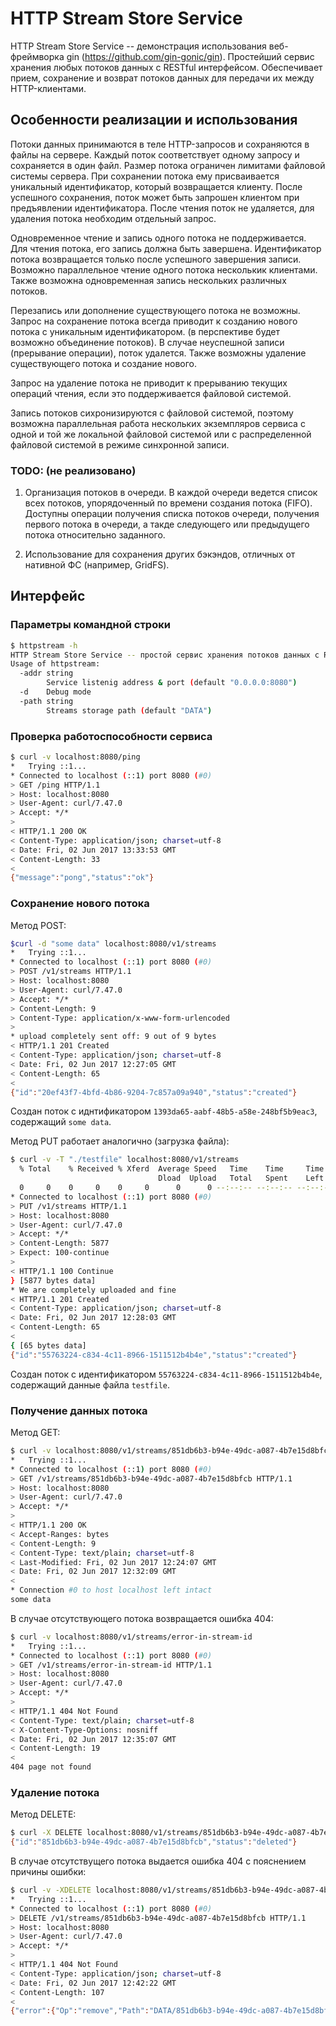 # HTTP Stream Store Service

HTTP Stream Store Service -- демонстрация использования веб-фреймворка gin (https://github.com/gin-gonic/gin). Простейший сервис хранения любых потоков данных c RESTful интерфейсом. Обеспечивает прием, сохранение и возврат потоков данных для передачи их между HTTP-клиентами.

## Особенности реализации и использования
Потоки данных принимаются в теле HTTP-запросов и сохраняются в файлы на сервере. Каждый поток соответствует одному запросу и сохраняется в один файл. Размер потока ограничен лимитами файловой системы сервера. При сохранении потока ему присваивается уникальный идентификатор, который возвращается клиенту.
После успешного сохранения, поток может быть запрошен клиентом при предъявлении идентификатора. После чтения поток не удаляется, для удаления потока необходим отдельный запрос. 

Одновременное чтение и запись одного потока не поддерживается. Для чтения потока, его запись должна быть завершена. Идентификатор потока возвращается только после успешного завершения записи. Возможно параллельное чтение одного потока несколькик клиентами. Также возможна одновременная запись нескольких различных потоков.

Перезапись или дополнение существующего потока не возможны. Запрос на сохранение потока всегда приводит к созданию нового потока с уникальным идентификатором. (в перспективе будет возможно объединение потоков). В случае неуспешной записи (прерывание операции), поток удалется. Также возможны удаление существующего потока и создание нового.

Запрос на удаление потока не приводит к прерыванию текущих операций чтения, если это поддерживается файловой системой. 

Запись потоков сихронизируются с файловой системой, поэтому возможна параллельная работа нескольких экземпляров сервиса с одной и той же локальной файловой системой или с распределенной файловой системой в режиме синхронной записи. 

### TODO: (не реализовано)

1. Организация потоков в очереди. В каждой очереди ведется список всех потоков, упорядоченный по времени создания потока (FIFO). 
Доступны операции получения списка потоков очереди, получения первого потока в очереди, а такде следующего или предыдущего потока относительно заданного. 

2. Использование для сохранения других бэкэндов, отличных от нативной ФС (например, GridFS).

## Интерфейс

### Параметры командной строки

```sh
$ httpstream -h
HTTP Stream Store Service -- простой сервис хранения потоков данных c RESTful интерфейсом.
Usage of httpstream:
  -addr string
        Service listenig address & port (default "0.0.0.0:8080")
  -d    Debug mode
  -path string
        Streams storage path (default "DATA")
```

### Проверка работоспособности сервиса

```sh
$ curl -v localhost:8080/ping
*   Trying ::1...
* Connected to localhost (::1) port 8080 (#0)
> GET /ping HTTP/1.1
> Host: localhost:8080
> User-Agent: curl/7.47.0
> Accept: */*
> 
< HTTP/1.1 200 OK
< Content-Type: application/json; charset=utf-8
< Date: Fri, 02 Jun 2017 13:33:53 GMT
< Content-Length: 33
< 
{"message":"pong","status":"ok"}
```

### Сохранение нового потока 

Метод POST:

```sh
$curl -d "sоme data" localhost:8080/v1/streams
*   Trying ::1...
* Connected to localhost (::1) port 8080 (#0)
> POST /v1/streams HTTP/1.1
> Host: localhost:8080
> User-Agent: curl/7.47.0
> Accept: */*
> Content-Length: 9
> Content-Type: application/x-www-form-urlencoded
> 
* upload completely sent off: 9 out of 9 bytes
< HTTP/1.1 201 Created
< Content-Type: application/json; charset=utf-8
< Date: Fri, 02 Jun 2017 12:27:05 GMT
< Content-Length: 65
< 
{"id":"20ef43f7-4bfd-4b86-9204-7c857a09a940","status":"created"}
```
Создан поток с иднтификатором ```1393da65-aabf-48b5-a58e-248bf5b9eac3```, содержащий ```some data```.

Метод PUT работает аналогично (загрузка файла):

```sh
$ curl -v -T "./testfile" localhost:8080/v1/streams
  % Total    % Received % Xferd  Average Speed   Time    Time     Time  Current
                                 Dload  Upload   Total   Spent    Left  Speed
  0     0    0     0    0     0      0      0 --:--:-- --:--:-- --:--:--     0*   Trying ::1...
* Connected to localhost (::1) port 8080 (#0)
> PUT /v1/streams HTTP/1.1
> Host: localhost:8080
> User-Agent: curl/7.47.0
> Accept: */*
> Content-Length: 5877
> Expect: 100-continue
> 
< HTTP/1.1 100 Continue
} [5877 bytes data]
* We are completely uploaded and fine
< HTTP/1.1 201 Created
< Content-Type: application/json; charset=utf-8
< Date: Fri, 02 Jun 2017 12:28:03 GMT
< Content-Length: 65
< 
{ [65 bytes data]
{"id":"55763224-c834-4c11-8966-1511512b4b4e","status":"created"}
```
Создан поток с идентификатором ```55763224-c834-4c11-8966-1511512b4b4e```, содержащий данные файла ```testfile```.

### Получение данных потока

Метод GET:

```sh
$ curl -v localhost:8080/v1/streams/851db6b3-b94e-49dc-a087-4b7e15d8bfcb
*   Trying ::1...
* Connected to localhost (::1) port 8080 (#0)
> GET /v1/streams/851db6b3-b94e-49dc-a087-4b7e15d8bfcb HTTP/1.1
> Host: localhost:8080
> User-Agent: curl/7.47.0
> Accept: */*
> 
< HTTP/1.1 200 OK
< Accept-Ranges: bytes
< Content-Length: 9
< Content-Type: text/plain; charset=utf-8
< Last-Modified: Fri, 02 Jun 2017 12:24:07 GMT
< Date: Fri, 02 Jun 2017 12:32:09 GMT
< 
* Connection #0 to host localhost left intact
sоme data
``` 

В случае отсутствующего потока возвращается ошибка 404:

```sh
$ curl -v localhost:8080/v1/streams/error-in-stream-id
*   Trying ::1...
* Connected to localhost (::1) port 8080 (#0)
> GET /v1/streams/error-in-stream-id HTTP/1.1
> Host: localhost:8080
> User-Agent: curl/7.47.0
> Accept: */*
> 
< HTTP/1.1 404 Not Found
< Content-Type: text/plain; charset=utf-8
< X-Content-Type-Options: nosniff
< Date: Fri, 02 Jun 2017 12:35:07 GMT
< Content-Length: 19
< 
404 page not found
```

### Удаление потока

Метод DELETE:

```sh
$ curl -X DELETE localhost:8080/v1/streams/851db6b3-b94e-49dc-a087-4b7e15d8bfcb
{"id":"851db6b3-b94e-49dc-a087-4b7e15d8bfcb","status":"deleted"}
```

В случае отсутствущего потока выдается ошибка 404 c пояснением причины ошибки:

```sh
$ curl -v -XDELETE localhost:8080/v1/streams/851db6b3-b94e-49dc-a087-4b7e15d8bfcb
*   Trying ::1...
* Connected to localhost (::1) port 8080 (#0)
> DELETE /v1/streams/851db6b3-b94e-49dc-a087-4b7e15d8bfcb HTTP/1.1
> Host: localhost:8080
> User-Agent: curl/7.47.0
> Accept: */*
> 
< HTTP/1.1 404 Not Found
< Content-Type: application/json; charset=utf-8
< Date: Fri, 02 Jun 2017 12:42:22 GMT
< Content-Length: 107
< 
{"error":{"Op":"remove","Path":"DATA/851db6b3-b94e-49dc-a087-4b7e15d8bfcb.data","Err":2},"status":"error"}
```
